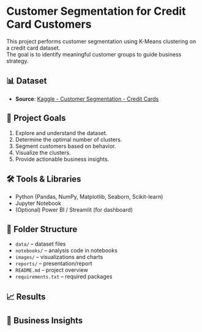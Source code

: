 # Customer Segmentation for Credit Card Customers

This project performs customer segmentation using K-Means clustering on a credit card dataset.  
The goal is to identify meaningful customer groups to guide business strategy.

## 📊 Dataset

- **Source**: [Kaggle - Customer Segmentation - Credit Cards](https://www.kaggle.com/code/des137/customer-segmentation-credit-cards)

## 📌 Project Goals

1. Explore and understand the dataset.
2. Determine the optimal number of clusters.
3. Segment customers based on behavior.
4. Visualize the clusters.
5. Provide actionable business insights.

## 🛠️ Tools & Libraries

- Python (Pandas, NumPy, Matplotlib, Seaborn, Scikit-learn)
- Jupyter Notebook
- (Optional) Power BI / Streamlit (for dashboard)

## 📁 Folder Structure

- `data/` – dataset files  
- `notebooks/` – analysis code in notebooks  
- `images/` – visualizations and charts  
- `reports/` – presentation/report  
- `README.md` – project overview  
- `requirements.txt` – required packages  

## 📈 Results


## 🧠 Business Insights


